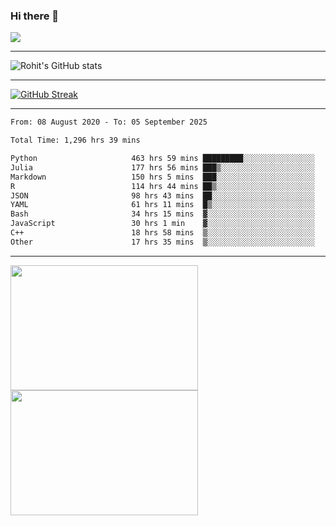 ### Hi there 👋

 ![](https://komarev.com/ghpvc/?username=RohitRathore1&color=blueviolet)

<hr/>

![Rohit's GitHub stats](https://github-readme-stats.vercel.app/api?username=RohitRathore1&show_icons=true&theme=transparent)

<hr/>

[![GitHub Streak](http://github-readme-streak-stats.herokuapp.com?user=RohitRathore1&theme=dark&mode=weekly)](https://git.io/streak-stats)

<hr/>

<!--START_SECTION:waka-->

```txt
From: 08 August 2020 - To: 05 September 2025

Total Time: 1,296 hrs 39 mins

Python                     463 hrs 59 mins █████████░░░░░░░░░░░░░░░░   35.78 %
Julia                      177 hrs 56 mins ███▒░░░░░░░░░░░░░░░░░░░░░   13.72 %
Markdown                   150 hrs 5 mins  ███░░░░░░░░░░░░░░░░░░░░░░   11.58 %
R                          114 hrs 44 mins ██▒░░░░░░░░░░░░░░░░░░░░░░   08.85 %
JSON                       98 hrs 43 mins  ██░░░░░░░░░░░░░░░░░░░░░░░   07.61 %
YAML                       61 hrs 11 mins  █▒░░░░░░░░░░░░░░░░░░░░░░░   04.72 %
Bash                       34 hrs 15 mins  ▓░░░░░░░░░░░░░░░░░░░░░░░░   02.64 %
JavaScript                 30 hrs 1 min    ▓░░░░░░░░░░░░░░░░░░░░░░░░   02.32 %
C++                        18 hrs 58 mins  ▒░░░░░░░░░░░░░░░░░░░░░░░░   01.46 %
Other                      17 hrs 35 mins  ▒░░░░░░░░░░░░░░░░░░░░░░░░   01.36 %
```

<!--END_SECTION:waka-->

<hr/>

<p>
  <img src="https://wakatime.com/share/@TeAmp0is0N/3935ee43-08a3-493e-8b95-60c1f9204b15.svg" width="300" height="200">
  <img src="https://wakatime.com/share/@TeAmp0is0N/8717aacc-7340-44e0-abb1-987dc9823fcd.svg" width="300" height="200">
</p>




